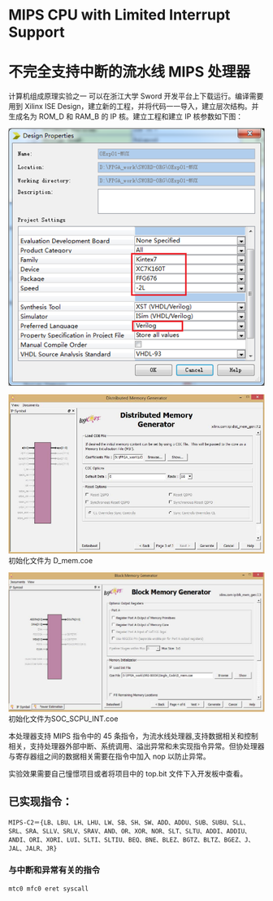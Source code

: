 # MIPS CPU with Limited Interrupt Support

# 不完全支持中断的流水线 MIPS 处理器

计算机组成原理实验之一
可以在浙江大学 Sword 开发平台上下载运行。编译需要用到 Xilinx ISE Design，建立新的工程，并将代码一一导入，建立层次结构。并生成名为 ROM_D 和 RAM_B 的 IP 核。建立工程和建立 IP 核参数如下图：

![Design Property](./resource/0-Design-Properties.png)

![Rom IP](./resource/ROMIP.jpg)
初始化文件为 D_mem.coe

![Ram IP](./resource/RAMIP.jpg)
初始化文件为SOC_SCPU_INT.coe

本处理器支持 MIPS 指令中的 45 条指令，为流水线处理器,支持数据相关和控制相关，支持处理器外部中断、系统调用、溢出异常和未实现指令异常。但协处理器与寄存器组之间的数据相关需要在指令中加入 nop 以防止异常。

实验效果需要自己憧憬项目或者将项目中的 top.bit 文件下入开发板中查看。

## 已实现指令：
	MIPS-C2＝{LB、LBU、LH、LHU、LW、SB、SH、SW、ADD、ADDU、SUB、SUBU、SLL、SRL、SRA、SLLV、SRLV、SRAV、AND、OR、XOR、NOR、SLT、SLTU、ADDI、ADDIU、ANDI、ORI、XORI、LUI、SLTI、SLTIU、BEQ、BNE、BLEZ、BGTZ、BLTZ、BGEZ、J、JAL、JALR、JR}
### 与中断和异常有关的指令
    mtc0 mfc0 eret syscall